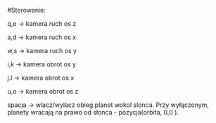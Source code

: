#Sterowanie:

q,e -> kamera ruch os z

a,d -> kamera ruch os x

w,s -> kamera ruch  os y

i,k -> kamera obrot os y

j.l -> kamera obrot os x

u,o -> kamera obrot os z

spacja -> wlacz/wylacz obieg planet wokol slonca. Przy wyłączonym, planety wracają na prawo od słonca - pozycja(orbita, 0,0 ).